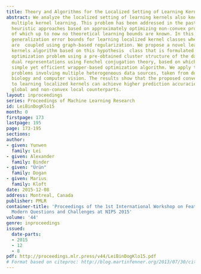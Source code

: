 ```yaml
---
title: Theory and Algorithms for the Localized Setting of Learning Kernels
abstract: We analyze the localized setting of learning kernels also known as localized
  multiple kernel learning. This problem has been addressed in the past using rather
  heuristic approaches based on approximately optimizing non-convex problem formulations,
  of which up to now no theoretical learning bounds are known. In this paper, we show
  generalization error bounds for learning localized kernel classes where the localities
  are  coupled using graph-based regularization. We propose a novel learning localized
  kernels algorithm based on this hypothesis  class that is formulated as a convex
  optimization problem using a pre-obtained cluster structure of the data. We derive
  dual representations using Fenchel conjugation theory, based on which we give a
  simple yet efficient wrapper-based optimization algorithm. We apply the method to
  problems involving multiple heterogeneous data sources, taken from domains of computational
  biology and computer vision. The results show that the proposed convex approach
  to learning localized kernels can achieve higher prediction accuracies than its
  global and non-convex local counterparts.
layout: inproceedings
series: Proceedings of Machine Learning Research
id: LeiBinDogKlo15
month: 0
firstpage: 173
lastpage: 195
page: 173-195
sections: 
author:
- given: Yunwen
  family: Lei
- given: Alexander
  family: Binder
- given: "Ürün"
  family: Dogan
- given: Marius
  family: Kloft
date: 2015-12-08
address: Montreal, Canada
publisher: PMLR
container-title: 'Proceedings of the 1st International Workshop on Feature Extraction:
  Modern Questions and Challenges at NIPS 2015'
volume: '44'
genre: inproceedings
issued:
  date-parts:
  - 2015
  - 12
  - 8
pdf: http://proceedings.mlr.press/v44/LeiBinDogKlo15.pdf
# Format based on citeproc: http://blog.martinfenner.org/2013/07/30/citeproc-yaml-for-bibliographies/
---
```

